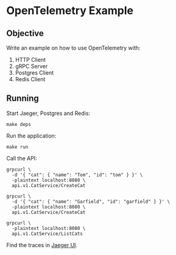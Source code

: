 # OpenTelemetry Example

## Objective

Write an example on how to use OpenTelemetry with:
1. HTTP Client
2. gRPC Server
3. Postgres Client
4. Redis Client

## Running

Start Jaeger, Postgres and Redis:

```shell
make deps
```

Run the application:

```shell
make run
```

Call the API:
```shell
grpcurl \
  -d '{ "cat": { "name": "Tom", "id": "tom" } }' \
  -plaintext localhost:8080 \
  api.v1.CatService/CreateCat
```

```shell
grpcurl \
  -d '{ "cat": { "name": "Garfield", "id": "garfield" } }' \
  -plaintext localhost:8080 \
  api.v1.CatService/CreateCat
```

```shell
grpcurl \
  -plaintext localhost:8080 \
  api.v1.CatService/ListCats
```

Find the traces in [Jaeger UI](http://localhost:16686).
